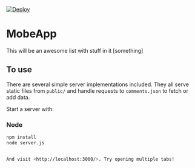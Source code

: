 [![Deploy](https://www.herokucdn.com/deploy/button.png)](https://heroku.com/deploy)

# MobeApp

This will be an awesome list with stuff in it [something]

## To use

There are several simple server implementations included. They all serve static files from `public/` and handle requests to `comments.json` to fetch or add data.

Start a server with:

### Node

```sh
npm install
node server.js


And visit <http://localhost:3000/>. Try opening multiple tabs!
